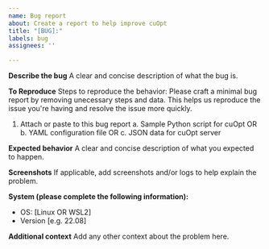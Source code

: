```yaml
---
name: Bug report
about: Create a report to help improve cuOpt
title: "[BUG]:"
labels: bug
assignees: ''

---
```


**Describe the bug**
A clear and concise description of what the bug is.

**To Reproduce**
Steps to reproduce the behavior:
Please craft a minimal bug report by removing unecessary steps and data. This helps us reproduce the issue you're having and resolve the issue more quickly.
1.  Attach or paste to this bug report
     a. Sample Python script for cuOpt  OR
     b. YAML configuration file   OR
     c. JSON data for cuOpt server


**Expected behavior**
A clear and concise description of what you expected to happen.

**Screenshots**
If applicable, add screenshots and/or logs to help explain the problem.

**System (please complete the following information):**
 - OS: [Linux OR WSL2]
 - Version [e.g. 22.08]


**Additional context**
Add any other context about the problem here.
